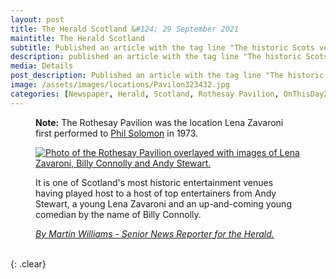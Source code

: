 ```yaml
---
layout: post
title: The Herald Scotland &#124; 29 September 2021
maintitle: The Herald Scotland
subtitle: Published an article with the tag line "The historic Scots venue that remains shut after six years and a delayed £15m refurb".
description: published an article with the tag line "The historic Scots venue that remains shut after six years and a delayed £15m refurb".
media: Details
post_description: Published an article with the tag line "The historic Scots venue that remains shut after six years and a delayed £15m refurb".
image: /assets/images/locations/Pavilon323432.jpg
categories: [Newspaper, Herald, Scotland, Rothesay Pavilion, OnThisDay29September]
---
```


<figure class="fig3">
<strong>Note:</strong> The Rothesay Pavilion was the location Lena Zavaroni first performed to <a href="/biography/lena-zavaroni#tommy-scott">Phil Solomon</a> in 1973.
</figure>

<figure class="fig3">
<a href="{{ page.image }}"><img src="{{ page.image }}" class="full-width zoom-in" alt="Photo of the Rothesay Pavilion overlayed with images of Lena Zavaroni, Billy Connolly and Andy Stewart." /></a>
<p>It is one of Scotland's most historic entertainment venues having played host to a host of top entertainers from Andy Stewart, a young Lena Zavaroni and an up-and-coming young comedian by the name of Billy Connolly.</p>
<cite><a href="https://www.heraldscotland.com/news/homenews/19611257.historic-scots-venue-remains-shut-six-years-delayed-15m-refurb/?fbclid=IwAR3L7c6ZDersrjnwv218bc-ky277Co5l4R3-O0PC1t6Dx5WgGGswnMS1LAQ">By Martin Williams - Senior News Reporter for the Herald.</a></cite>
</figure>

<br />{: .clear}
